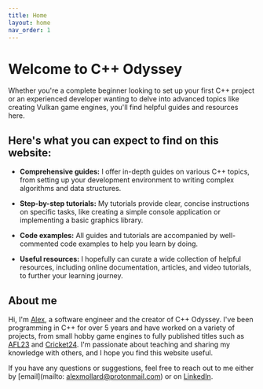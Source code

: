 ```yaml
---
title: Home
layout: home
nav_order: 1
---
```


# Welcome to C++ Odyssey

Whether you're a complete beginner looking to set up your first C++ project or an experienced developer wanting to delve into advanced topics like creating Vulkan game engines, you'll find helpful guides and resources here.

## Here's what you can expect to find on this website:

* **Comprehensive guides:** I offer in-depth guides on various C++ topics, from setting up your development environment to writing complex algorithms and data structures.

* **Step-by-step tutorials:** My tutorials provide clear, concise instructions on specific tasks, like creating a simple console application or implementing a basic graphics library.

* **Code examples:** All guides and tutorials are accompanied by well-commented code examples to help you learn by doing.

* **Useful resources:** I hopefully can curate a wide collection of helpful resources, including online documentation, articles, and video tutorials, to further your learning journey.

## About me

Hi, I'm [Alex](https://www.linkedin.com/in/alex-mollard/), a software engineer and the creator of C++ Odyssey. I've been programming in C++ for over 5 years and have worked on a variety of projects, from small hobby game engines to fully published titles such as [AFL23](https://www.bigant.com/all-game-list/afl-23/) and [Cricket24](https://www.ign.com/games/cricket-24). I'm passionate about teaching and sharing my knowledge with others, and I hope you find this website useful.

If you have any questions or suggestions, feel free to reach out to me either by [email](mailto: <alexmollard@protonmail.com>) or on [LinkedIn](https://www.linkedin.com/in/alex-mollard/).

